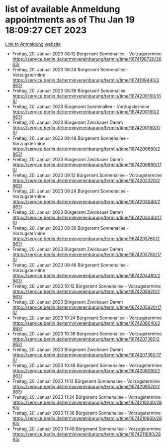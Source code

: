 # list of available Anmeldung appointments as of Thu Jan 19 18:09:27 CET 2023
[Link to Anmeldung website](https://service.berlin.de/terminvereinbarung/termin/tag.php?termin=0&anliegen[]=120686&dienstleisterlist=122210,122217,327316,122219,327312,122227,327314,122231,327346,122243,327348,122252,329742,122260,329745,122262,329748,122254,329751,122271,327278,122273,327274,122277,327276,330436,122280,327294,122282,327290,122284,327292,327539,122291,327270,122285,327266,122286,327264,122296,327268,150230,329760,122301,327282,122297,327286,122294,327284,122312,329763,122314,329775,122304,327330,122311,327334,122309,327332,122281,327352,122279,329772,122276,327324,122274,327326,122267,329766,122246,327318,122251,327320,122257,327322,122208,327298,122226,327300,121362,121364&herkunft=http%3A%2F%2Fservice.berlin.de%2Fdienstleistung%2F120686%2F)
- Freitag, 20. Januar 2023 08:12 Bürgeramt Sonnenallee - Vorzugstermine https://service.berlin.de/terminvereinbarung/termin/time/1674198720/2863/
- Freitag, 20. Januar 2023 08:24 Bürgeramt Sonnenallee - Vorzugstermine https://service.berlin.de/terminvereinbarung/termin/time/1674199440/2863/
- Freitag, 20. Januar 2023 08:36 Bürgeramt Sonnenallee https://service.berlin.de/terminvereinbarung/termin/time/1674200160/168/
- Freitag, 20. Januar 2023  Bürgeramt Sonnenallee - Vorzugstermine https://service.berlin.de/terminvereinbarung/termin/time/1674200160/2863/
- Freitag, 20. Januar 2023  Bürgeramt Zwickauer Damm https://service.berlin.de/terminvereinbarung/termin/time/1674200160/170/
- Freitag, 20. Januar 2023 08:48 Bürgeramt Sonnenallee - Vorzugstermine https://service.berlin.de/terminvereinbarung/termin/time/1674200880/2863/
- Freitag, 20. Januar 2023  Bürgeramt Zwickauer Damm https://service.berlin.de/terminvereinbarung/termin/time/1674200880/170/
- Freitag, 20. Januar 2023 09:12 Bürgeramt Sonnenallee - Vorzugstermine https://service.berlin.de/terminvereinbarung/termin/time/1674202320/2863/
- Freitag, 20. Januar 2023 09:24 Bürgeramt Sonnenallee - Vorzugstermine https://service.berlin.de/terminvereinbarung/termin/time/1674203040/2863/
- Freitag, 20. Januar 2023  Bürgeramt Zwickauer Damm https://service.berlin.de/terminvereinbarung/termin/time/1674203040/170/
- Freitag, 20. Januar 2023 09:36 Bürgeramt Sonnenallee - Vorzugstermine https://service.berlin.de/terminvereinbarung/termin/time/1674203760/2863/
- Freitag, 20. Januar 2023  Bürgeramt Zwickauer Damm https://service.berlin.de/terminvereinbarung/termin/time/1674203760/170/
- Freitag, 20. Januar 2023 09:48 Bürgeramt Sonnenallee - Vorzugstermine https://service.berlin.de/terminvereinbarung/termin/time/1674204480/2863/
- Freitag, 20. Januar 2023 10:12 Bürgeramt Sonnenallee - Vorzugstermine https://service.berlin.de/terminvereinbarung/termin/time/1674205920/2863/
- Freitag, 20. Januar 2023  Bürgeramt Zwickauer Damm https://service.berlin.de/terminvereinbarung/termin/time/1674205920/170/
- Freitag, 20. Januar 2023 10:24 Bürgeramt Sonnenallee - Vorzugstermine https://service.berlin.de/terminvereinbarung/termin/time/1674206640/2863/
- Freitag, 20. Januar 2023 10:36 Bürgeramt Sonnenallee - Vorzugstermine https://service.berlin.de/terminvereinbarung/termin/time/1674207360/2863/
- Freitag, 20. Januar 2023  Bürgeramt Zwickauer Damm https://service.berlin.de/terminvereinbarung/termin/time/1674207360/170/
- Freitag, 20. Januar 2023 10:48 Bürgeramt Sonnenallee - Vorzugstermine https://service.berlin.de/terminvereinbarung/termin/time/1674208080/2863/
- Freitag, 20. Januar 2023 11:12 Bürgeramt Sonnenallee - Vorzugstermine https://service.berlin.de/terminvereinbarung/termin/time/1674209520/2863/
- Freitag, 20. Januar 2023 11:24 Bürgeramt Sonnenallee - Vorzugstermine https://service.berlin.de/terminvereinbarung/termin/time/1674210240/2863/
- Freitag, 20. Januar 2023 11:36 Bürgeramt Sonnenallee - Vorzugstermine https://service.berlin.de/terminvereinbarung/termin/time/1674210960/2863/
- Freitag, 20. Januar 2023 11:48 Bürgeramt Sonnenallee - Vorzugstermine https://service.berlin.de/terminvereinbarung/termin/time/1674211680/2863/
